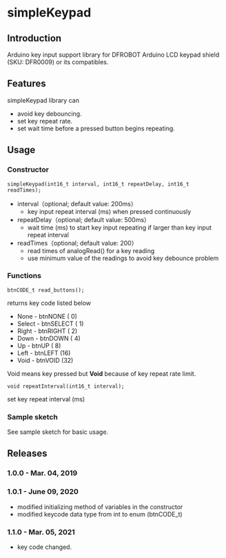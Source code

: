 # simpleKeypad

## Introduction
Arduino key input support library for DFROBOT Arduino LCD keypad shield (SKU: DFR0009) or its compatibles.

## Features
simpleKeypad library can
 * avoid key debouncing.
 * set key repeat rate.
 * set wait time before a pressed button begins repeating.

## Usage
### Constructor
````
simpleKeypad(int16_t interval, int16_t repeatDelay, int16_t readTimes);
````
* interval（optional; default value: 200ms）
  * key input repeat interval (ms) when pressed continuously
* repeatDelay（optional; default value: 500ms）
  * wait time (ms) to start key input repeating if larger than key input repeat interval
* readTimes（optional; default value: 200）
  * read times of analogRead() for a key reading
  * use minimum value of the readings to avoid key debounce problem

### Functions
````
btnCODE_t read_buttons();
````
returns key code listed below
 * None   - btnNONE   ( 0)
 * Select - btnSELECT ( 1)
 * Right  - btnRIGHT  ( 2)
 * Down   - btnDOWN   ( 4)
 * Up     - btnUP     ( 8)
 * Left   - btnLEFT   (16)
 * Void   - btnVOID   (32)

Void means key pressed but **Void** because of key repeat rate limit.

````
void repeatInterval(int16_t interval);
````
set key repeat interval (ms)

### Sample sketch
See sample sketch for basic usage.

## Releases

### 1.0.0 - Mar. 04, 2019

### 1.0.1 - June 09, 2020
* modified initializing method of variables in the constructor
* modified keycode data type from int to enum (btnCODE_t)

### 1.1.0 - Mar. 05, 2021
* key code changed.

